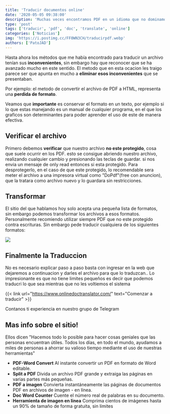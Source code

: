 ```yaml
---
title: 'Traducir documentos online'
date: '2020-05-05 09:38:00'
description: 'Muchas veces encontramos PDF en un idioma que no dominamos, ya sea texto o información. Aqui una de las mejores herramientas free para traducirlos!'
type: 'post'
tags: ['traducir', 'pdf', 'doc', 'translate', 'online']
categories: ['Noticias']
img: 'https://i.postimg.cc/FF0WN3CH/traducirpdf.webp'
authors: ['PatoJAD']
---
```


Hasta ahora los métodos que me había encontrado para traducir un archivo tenían sus **inconvenientes**, sin embargo hay que reconocer que se ha avanzado mucho en este sentido. El metodo que en esta ocacion les traigo parece ser que apunta en mucho a **eliminar esos inconvenientes** que se presentaban.

Por ejemplo: el metodo de convertir el archivo de PDF a HTML, representa una **perdida de formato**.

Veamos que **importante** es conservar el formato en un texto, por ejemplo si lo que estas manejando es un manual de cualquier programa, en el que los graficos son determinantes para poder aprender el uso de este de manera efectiva.

## Verificar el archivo

Primero debemos **verificar** que nuestro archivo **no este protegido**, cosa que suele ocurrir en los PDF. esto se consigue abriendo nuestro archivo, realizando cualquier cambio y presionando las teclas de guardar. si nos envia un mensaje de only read entonces si esta protegido. Para desprotegerlo, en el caso de que este protegido, lo recomendable sera meter el archivo a una impresora virtual como "DoPdf"(free con anuncion), que la tratara como archivo nuevo y lo guardara sin restricciones.

## Transformar

El sitio del que hablamos hoy solo acepta una pequeña lista de formatos, sin embargo podemos transformar los archivos a esos formatos. Personalmente recomiendo utilizar siempre PDF que no este protegido contra escrituras. Sin embargo pede traducir cualquiera de los siguientes formatos:

![](https://i.postimg.cc/NjsBh7Zy/image.png)

## Finalmente la Traduccion

No es necesario explicar paso a paso basta con ingresar en la web que dejaremos a continuacion y darles el archivo para que lo traduzcan.. Lo impresionante es que no tiene limites pequeños es decir que podemos traducri lo que sea mientras que no les voltiemos el sistema

{{< link url="https://www.onlinedoctranslator.com/" text="Comenzar a traducir" >}}

Contanos ti experiencia en nuestro grupo de Telegram

## Mas info sobre el sitio!

Ellos dicen "Hacemos todo lo posible para hacer cosas geniales que las personas encuentran útiles. Todos los días, en todo el mundo, ayudamos a miles de personas a ahorrar su valioso tiempo mediante el uso de nuestras herramientas"

-   **PDF-Word Convert** Al instante convertir un PDF en formato de Word editable.
-   **Split a PDF** Divida un archivo PDF grande y extraiga las páginas en varias partes más pequeñas.
-   **PDF a imagen** Convierta instantáneamente las páginas de documentos PDF en archivos de imagen - en línea.
-   **Doc Word Counter** Cuente el número real de palabras en su documento.
-   **Herramienta de imagen en línea** Comprima cientos de imágenes hasta un 90% de tamaño de forma gratuita, sin límites
